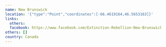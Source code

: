 ```yaml
---
name: New Brunswick
location: '{"type":"Point","coordinates":[-66.4619164,46.5653163]}'
links:
  others: 
  facebook: https://www.facebook.com/Extinction-Rebellion-New-Brunswick-2007820362638940/?modal=admin_todo_tour
others: []
country: Canada
---
```

